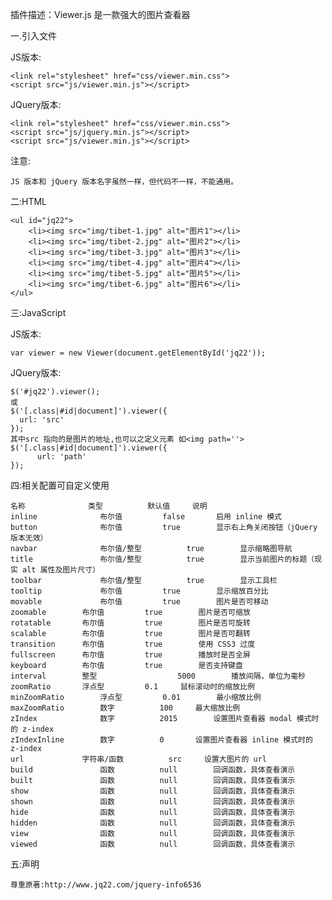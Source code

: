 插件描述：Viewer.js 是一款强大的图片查看器
  
一.引入文件

 JS版本:
 
    <link rel="stylesheet" href="css/viewer.min.css">
    <script src="js/viewer.min.js"></script>
   
 JQuery版本:
 
    <link rel="stylesheet" href="css/viewer.min.css">
    <script src="js/jquery.min.js"></script>
    <script src="js/viewer.min.js"></script>
    
 注意: 
 
    JS 版本和 jQuery 版本名字虽然一样，但代码不一样，不能通用。
    
二:HTML

    <ul id="jq22">
        <li><img src="img/tibet-1.jpg" alt="图片1"></li>
        <li><img src="img/tibet-2.jpg" alt="图片2"></li>
        <li><img src="img/tibet-3.jpg" alt="图片3"></li>
        <li><img src="img/tibet-4.jpg" alt="图片4"></li>
        <li><img src="img/tibet-5.jpg" alt="图片5"></li>
        <li><img src="img/tibet-6.jpg" alt="图片6"></li>
    </ul>
    
三:JavaScript

  JS版本:
  
    var viewer = new Viewer(document.getElementById('jq22'));
    
  JQuery版本:
  
    $('#jq22').viewer();
    或 
    $('[.class|#id|document]').viewer({
      url: 'src'
    });
    其中src 指向的是图片的地址,也可以之定义元素 如<img path=''> 
    $('[.class|#id|document]').viewer({
          url: 'path'
    });
    
四:相关配置可自定义使用

    名称	            类型	        默认值	    说明
    inline	            布尔值	        false	    启用 inline 模式
    button	            布尔值	        true	    显示右上角关闭按钮（jQuery 版本无效）
    navbar	            布尔值/整型	        true	    显示缩略图导航
    title	            布尔值/整型	        true	    显示当前图片的标题（现实 alt 属性及图片尺寸）
    toolbar	            布尔值/整型	        true	    显示工具栏
    tooltip	            布尔值	        true	    显示缩放百分比
    movable	            布尔值	        true	    图片是否可移动
    zoomable	    布尔值	        true	    图片是否可缩放
    rotatable	    布尔值	        true	    图片是否可旋转
    scalable	    布尔值	        true	    图片是否可翻转
    transition	    布尔值	        true	    使用 CSS3 过度
    fullscreen	    布尔值	        true	    播放时是否全屏
    keyboard	    布尔值	        true	    是否支持键盘
    interval	    整型      	        5000	    播放间隔，单位为毫秒
    zoomRatio	    浮点型	        0.1	    鼠标滚动时的缩放比例
    minZoomRatio	    浮点型	        0.01	    最小缩放比例
    maxZoomRatio	    数字	        100	    最大缩放比例
    zIndex	            数字	        2015	    设置图片查看器 modal 模式时的 z-index
    zIndexInline	    数字	        0	    设置图片查看器 inline 模式时的 z-index
    url	            字符串/函数	        src	    设置大图片的 url
    build	            函数	        null	    回调函数，具体查看演示
    built	            函数	        null	    回调函数，具体查看演示
    show	            函数	        null	    回调函数，具体查看演示
    shown	            函数	        null	    回调函数，具体查看演示
    hide	            函数	        null	    回调函数，具体查看演示
    hidden	            函数	        null	    回调函数，具体查看演示
    view	            函数	        null	    回调函数，具体查看演示
    viewed	            函数	        null	    回调函数，具体查看演示
    
五:声明

    尊重原著:http://www.jq22.com/jquery-info6536
